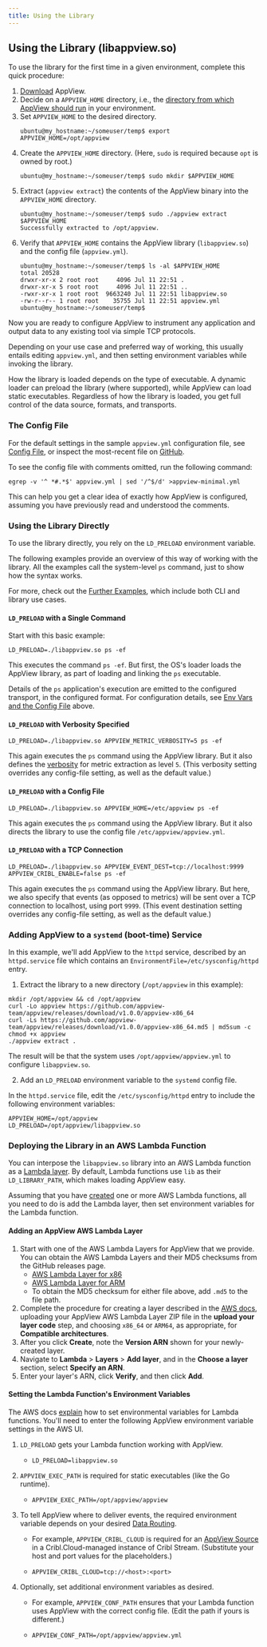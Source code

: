 ```yaml
---
title: Using the Library
---
```


## Using the Library (libappview.so)

To use the library for the first time in a given environment, complete this quick procedure:

1. [Download](/docs/downloading) AppView. 
2. Decide on a `APPVIEW_HOME` directory, i.e., the [directory from which AppView should run](/docs/downloading#where-from) in your environment.
3. Set `APPVIEW_HOME` to the desired directory.
   ```
   ubuntu@my_hostname:~/someuser/temp$ export APPVIEW_HOME=/opt/appview
   ```
4. Create the `APPVIEW_HOME` directory. (Here, `sudo` is required because `opt` is owned by root.)
   ```
   ubuntu@my_hostname:~/someuser/temp$ sudo mkdir $APPVIEW_HOME
   ```
5. Extract (`appview extract`) the contents of the AppView binary into the `APPVIEW_HOME` directory.
   ```
   ubuntu@my_hostname:~/someuser/temp$ sudo ./appview extract $APPVIEW_HOME
   Successfully extracted to /opt/appview.
   ```
6. Verify that `APPVIEW_HOME` contains the AppView library (`libappview.so`) and the config file (`appview.yml`). 
   ```
   ubuntu@my_hostname:~/someuser/temp$ ls -al $APPVIEW_HOME
   total 20528
   drwxr-xr-x 2 root root     4096 Jul 11 22:51 .
   drwxr-xr-x 5 root root     4096 Jul 11 22:51 ..
   -rwxr-xr-x 1 root root  9663240 Jul 11 22:51 libappview.so
   -rw-r--r-- 1 root root    35755 Jul 11 22:51 appview.yml
   ubuntu@my_hostname:~/someuser/temp$ 
   ```

Now you are ready to configure AppView to instrument any application and output data to any existing tool via simple TCP protocols.

Depending on your use case and preferred way of working, this usually entails editing `appview.yml`, and then setting environment variables while invoking the library.

How the library is loaded depends on the type of executable. A dynamic loader can preload the library (where supported), while AppView can load static executables. Regardless of how the library is loaded, you get full control of the data source, formats, and transports.

<span id="env-vars"> </span>

### The Config File

For the default settings in the sample `appview.yml` configuration file, see [Config File](/docs/config-file), or inspect the most-recent file on [GitHub](https://github.com/appview-team/appview/blob/master/conf/appview.yml).

To see the config file with comments omitted, run the following command:

```
egrep -v '^ *#.*$' appview.yml | sed '/^$/d' >appview-minimal.yml

```

This can help you get a clear idea of exactly how AppView is configured, assuming you have previously read and understood the comments.

### Using the Library Directly

To use the library directly, you rely on the `LD_PRELOAD` environment variable. 

The following examples provide an overview of this way of working with the library. All the examples call the system-level `ps` command, just to show how the syntax works.

For more, check out the [Further Examples](/docs/examples-use-cases), which include both CLI and library use cases.

#### `LD_PRELOAD` with a Single Command

Start with this basic example:

```
LD_PRELOAD=./libappview.so ps -ef
```

This executes the command `ps -ef`. But first, the OS's loader loads the AppView library, as part of loading and linking the `ps` executable.

Details of the `ps` application's execution are emitted to the configured transport, in the configured format. For configuration details, see [Env Vars and the Config File](#env-vars) above.

#### `LD_PRELOAD` with Verbosity Specified

```
LD_PRELOAD=./libappview.so APPVIEW_METRIC_VERBOSITY=5 ps -ef
```

This again executes the `ps` command using the AppView library. But it also defines the [verbosity](/docs/events-and-metrics#metrics) for metric extraction as level `5`. (This verbosity setting overrides any config-file setting, as well as the default value.)

#### `LD_PRELOAD` with a Config File

```
LD_PRELOAD=./libappview.so APPVIEW_HOME=/etc/appview ps -ef
```

This again executes the `ps` command using the AppView library. But it also directs the library to use the config file `/etc/appview/appview.yml`.

#### `LD_PRELOAD` with a TCP Connection

```
LD_PRELOAD=./libappview.so APPVIEW_EVENT_DEST=tcp://localhost:9999 APPVIEW_CRIBL_ENABLE=false ps -ef
```

This again executes the `ps` command using the AppView library. But here, we also specify that events (as opposed to metrics) will be sent over a TCP connection to localhost, using port `9999`. (This event destination setting overrides any config-file setting, as well as the default value.)

### Adding AppView to a `systemd` (boot-time) Service

In this example, we'll add AppView to the `httpd` service, described by an `httpd.service` file which contains an `EnvironmentFile=/etc/sysconfig/httpd` entry.

1. Extract the library to a new directory (`/opt/appview` in this example):

```
mkdir /opt/appview && cd /opt/appview
curl -Lo appview https://github.com/appview-team/appview/releases/download/v1.0.0/appview-x86_64
curl -Ls https://github.com/appview-team/appview/releases/download/v1.0.0/appview-x86_64.md5 | md5sum -c
chmod +x appview
./appview extract .
```

The result will be that the system uses `/opt/appview/appview.yml` to configure `libappview.so`.

2. Add an `LD_PRELOAD` environment variable to the `systemd` config file.

In the `httpd.service` file, edit the `/etc/sysconfig/httpd` entry to include the following environment variables:

```
APPVIEW_HOME=/opt/appview
LD_PRELOAD=/opt/appview/libappview.so
```

<span id="lambda"> </span>

### Deploying the Library in an AWS Lambda Function

You can interpose the `libappview.so` library into an AWS Lambda function as a [Lambda layer](https://docs.aws.amazon.com/lambda/latest/dg/configuration-layers.html). By default, Lambda functions use `lib` as their `LD_LIBRARY_PATH`, which makes loading AppView easy.

Assuming that you have [created](https://aws.amazon.com/lambda/getting-started/) one or more AWS Lambda functions, all you need to do is add the Lambda layer, then set environment variables for the Lambda function.

#### Adding an AppView AWS Lambda Layer

1. Start with one of the AWS Lambda Layers for AppView that we provide. You can obtain the AWS Lambda Layers and their MD5 checksums from the GitHub releases page.
    - [AWS Lambda Layer for x86](https://github.com/appview-team/appview/releases/download/v1.0.0/aws-lambda-layer-x86_64.zip)
    - [AWS Lambda Layer for ARM](https://github.com/appview-team/appview/releases/download/v1.0.0/aaws-lambda-layer-aarch64.zip)
    - To obtain the MD5 checksum for either file above, add `.md5` to the file path.
2. Complete the procedure for creating a layer described in the [AWS docs](https://docs.aws.amazon.com/lambda/latest/dg/configuration-layers.html#configuration-layers-create), uploading your AppView AWS Lambda Layer ZIP file in the **upload your layer code** step, and choosing `x86_64` or `ARM64`, as appropriate, for **Compatible architectures**.
3. After you click **Create**, note the **Version ARN** shown for your newly-created layer.
4. Navigate to **Lambda** > **Layers** > **Add layer**, and in the **Choose a layer** section, select **Specify an ARN**. 
5. Enter your layer's ARN, click **Verify**, and then click **Add**.  

#### Setting the Lambda Function's Environment Variables

The AWS docs [explain](https://docs.aws.amazon.com/lambda/latest/dg/configuration-envvars.html) how to set environmental variables for Lambda functions. You'll need to enter the following AppView environment variable settings in the AWS UI.

1. `LD_PRELOAD` gets your Lambda function working with AppView.

    - `LD_PRELOAD=libappview.so`

2. `APPVIEW_EXEC_PATH` is required for static executables (like the Go runtime).

    - `APPVIEW_EXEC_PATH=/opt/appview/appview`

3. To tell AppView where to deliver events, the required environment variable depends on your desired [Data Routing](/docs/data-routing).

    - For example, `APPVIEW_CRIBL_CLOUD` is required for an [AppView Source](https://docs.cribl.io/stream/sources-appview) in a Cribl.Cloud-managed instance of Cribl Stream. (Substitute your host and port values for the placeholders.)

    - `APPVIEW_CRIBL_CLOUD=tcp://<host>:<port>`

4. Optionally, set additional environment variables as desired. 

    - For example, `APPVIEW_CONF_PATH` ensures that your Lambda function uses AppView with the correct config file. (Edit the path if yours is different.)

    - `APPVIEW_CONF_PATH=/opt/appview/appview.yml`

